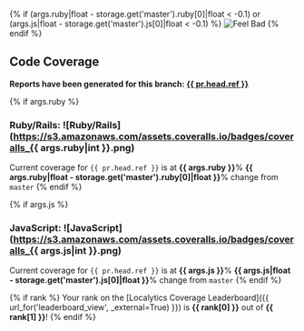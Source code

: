 <!--
This is a sample _comment.md template that we use at Localytics. You should customize this for your use case.
-->

{% if (args.ruby|float - storage.get('master').ruby[0]|float < -0.1) or (args.js|float - storage.get('master').js[0]|float < -0.1) %}
![Feel Bad](http://i.imgur.com/oXW25lP.jpg)
{% endif %}

## Code Coverage

**Reports have been generated for this branch: <a href="{{ url }}?{{ pr.title|urlencode }}" target="_blank">{{ pr.head.ref }}</a>**

{% if args.ruby %}
### Ruby/Rails: ![Ruby/Rails](https://s3.amazonaws.com/assets.coveralls.io/badges/coveralls_{{ args.ruby|int }}.png)
Current coverage for `{{ pr.head.ref }}` is at **{{ args.ruby }}**%
**{{ args.ruby|float - storage.get('master').ruby[0]|float }}**% change from `master`
{% endif %}

{% if args.js %}
### JavaScript: ![JavaScript](https://s3.amazonaws.com/assets.coveralls.io/badges/coveralls_{{ args.js|int }}.png)
Current coverage for `{{ pr.head.ref }}` is at **{{ args.js }}**%
**{{ args.js|float - storage.get('master').js[0]|float }}**% change from `master`
{% endif %}

{% if rank %}
Your rank on the [Localytics Coverage Leaderboard]({{ url_for('leaderboard_view', _external=True) }}) is **{{ rank[0] }}** out of **{{ rank[1] }}**!
{% endif %}
